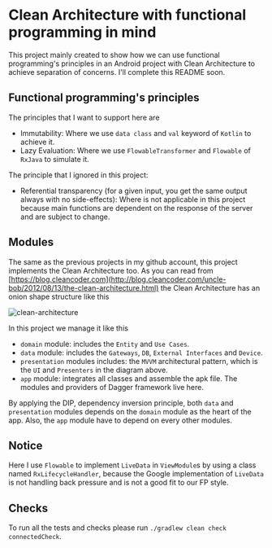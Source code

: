 Clean Architecture with functional programming in mind
===

This project mainly created to show how we can use functional programming's principles in an Android project with Clean 
Architecture to achieve separation of concerns. I'll complete this README soon.

Functional programming's principles
---
The principles that I want to support here are
- Immutability:
  Where we use `data class` and `val` keyword of `Kotlin` to achieve it.
- Lazy Evaluation:
  Where we use `FlowableTransformer` and `Flowable` of `RxJava` to simulate it.

The principle that I ignored in this project:
- Referential transparency (for a given input, you get the same output always with no side-effects):
  Where is not applicable in this project because main functions are dependent on the response of the server
  and are subject to change.

Modules
---
The same as the previous projects in my github account, this project implements the Clean Architecture too. As you can
read from [https://blog.cleancoder.com](http://blog.cleancoder.com/uncle-bob/2012/08/13/the-clean-architecture.html)
the Clean Architecture has an onion shape structure like this

![clean-architecture](https://blog.cleancoder.com/uncle-bob/images/2012-08-13-the-clean-architecture/CleanArchitecture.jpg)

In this project we manage it like this

- `domain` module: includes the `Entity` and `Use Cases`.
- `data` module: includes the `Gateways`, `DB`, `External Interfaces` and `Device`.
- `presentation` modules includes: the `MVVM` architectural pattern, which is the `UI` and `Presenters` in the diagram above.
- `app` module: integrates all classes and assemble the apk file. The modules and providers of Dagger framework live here.

By applying the DIP, dependency inversion principle, both `data` and `presentation` modules depends on the `domain`
module as the heart of the app. Also, the `app` module have to depend on every other modules.

Notice
---
Here I use `Flowable` to implement `LiveData` in `ViewModule`s by using a class named `RxLifecycleHandler`, because the
Google implementation of `LiveData` is not handling back pressure and is not a good fit to our FP style.

Checks
---
To run all the tests and checks please run `./gradlew clean check connectedCheck`.